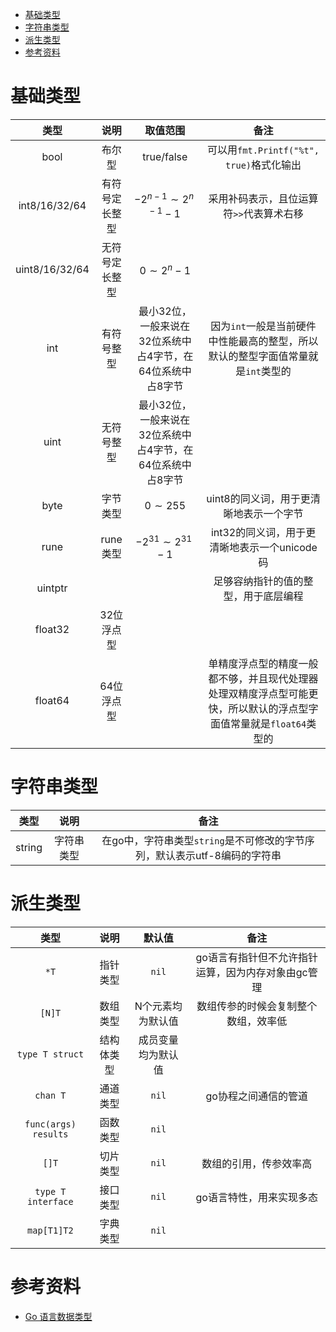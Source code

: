 - [基础类型](#基础类型)
- [字符串类型](#字符串类型)
- [派生类型](#派生类型)
- [参考资料](#参考资料)

# 基础类型

| 类型 | 说明 | 取值范围  | 备注 |
| :---: | :---: | :---: | :---: |
| bool | 布尔型 | true/false | 可以用`fmt.Printf("%t", true)`格式化输出 |
| int8/16/32/64 | 有符号定长整型 | $-2^{n-1} \sim 2^{n-1}-1$ | 采用补码表示，且位运算符`>>`代表算术右移 |
| uint8/16/32/64 | 无符号定长整型 | $0 \sim 2^n-1$ |  |
| int | 有符号整型 | 最小32位，一般来说在32位系统中占4字节，在64位系统中占8字节 | 因为`int`一般是当前硬件中性能最高的整型，所以默认的整型字面值常量就是`int`类型的 |
| uint | 无符号整型 | 最小32位，一般来说在32位系统中占4字节，在64位系统中占8字节 |  |
| byte | 字节类型 | $0 \sim 255$ | uint8的同义词，用于更清晰地表示一个字节 |
| rune | rune类型 | $-2^{31} \sim 2^{31}-1$ | int32的同义词，用于更清晰地表示一个unicode码 |
| uintptr |  |  | 足够容纳指针的值的整型，用于底层编程 |
| float32 | 32位浮点型 |  |  |
| float64 | 64位浮点型 |  | 单精度浮点型的精度一般都不够，并且现代处理器处理双精度浮点型可能更快，所以默认的浮点型字面值常量就是`float64`类型的 |

# 字符串类型

| 类型 | 说明 | 备注 |
| :---: | :---: | :---: |
| string | 字符串类型 | 在go中，字符串类型`string`是不可修改的字节序列，默认表示utf-8编码的字符串 |

# 派生类型

| 类型 | 说明 | 默认值 | 备注 |
| :---: | :---: | :---: | :---: |
| `*T` | 指针类型 | `nil` | go语言有指针但不允许指针运算，因为内存对象由gc管理 |
| `[N]T` | 数组类型 | N个元素均为默认值 | 数组传参的时候会复制整个数组，效率低 |
| `type T struct` | 结构体类型 | 成员变量均为默认值 |  |
| `chan T` | 通道类型 | `nil` | go协程之间通信的管道 |
| `func(args) results` | 函数类型 | `nil` |  |
| `[]T` | 切片类型 | `nil` | 数组的引用，传参效率高 |
| `type T interface` | 接口类型 | `nil` | go语言特性，用来实现多态 |
| `map[T1]T2` | 字典类型 | `nil` |  |

# 参考资料

- [Go 语言数据类型](https://www.runoob.com/go/go-data-types.html)
